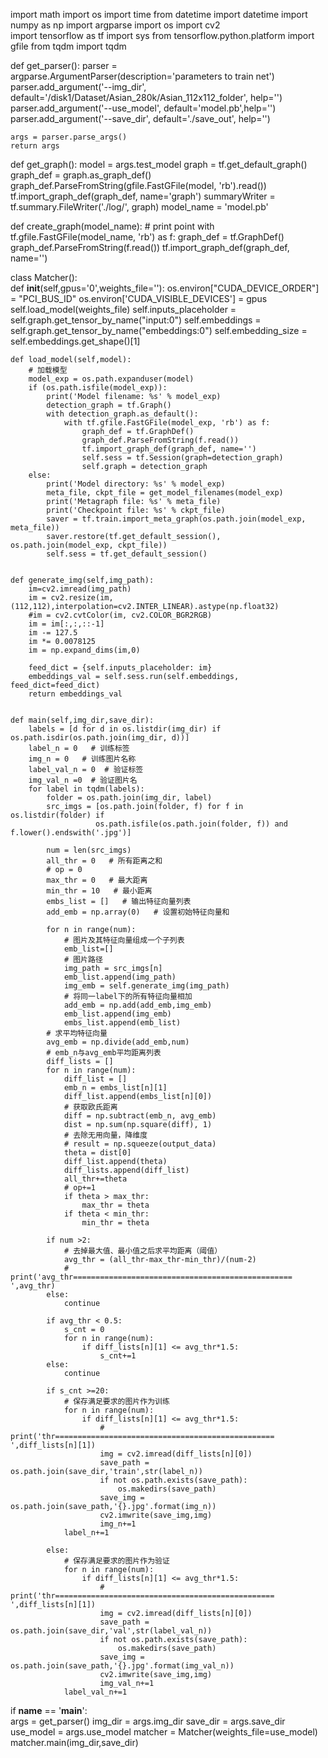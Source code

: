 import math
import os
import time
from datetime import datetime
import numpy as np
import argparse
import os
import cv2    
import tensorflow as tf 
import sys
from tensorflow.python.platform import gfile
from tqdm import tqdm
 


def get_parser():
    parser = argparse.ArgumentParser(description='parameters to train net')
    parser.add_argument('--img_dir', default='/disk1/Dataset/Asian_280k/Asian_112x112_folder', help='')
    parser.add_argument('--use_model', default='model.pb',help='') 
    parser.add_argument('--save_dir', default='./save_out', help='')    
 
    args = parser.parse_args()
    return args

def get_graph():
    model = args.test_model
    graph = tf.get_default_graph()
    graph_def = graph.as_graph_def()
    graph_def.ParseFromString(gfile.FastGFile(model, 'rb').read())
    tf.import_graph_def(graph_def, name='graph')
    summaryWriter = tf.summary.FileWriter('./log/', graph)
    model_name = 'model.pb'

    
def create_graph(model_name):
    # print point
    with tf.gfile.FastGFile(model_name, 'rb') as f:
        graph_def = tf.GraphDef()
        graph_def.ParseFromString(f.read())
        tf.import_graph_def(graph_def, name='')


class Matcher():  
    def __init__(self,gpus='0',weights_file=''):
        os.environ["CUDA_DEVICE_ORDER"] = "PCI_BUS_ID"
        os.environ['CUDA_VISIBLE_DEVICES'] = gpus
        self.load_model(weights_file)
        self.inputs_placeholder = self.graph.get_tensor_by_name("input:0")
        self.embeddings = self.graph.get_tensor_by_name("embeddings:0")
        self.embedding_size = self.embeddings.get_shape()[1]

     
    def load_model(self,model):
        # 加载模型
        model_exp = os.path.expanduser(model)
        if (os.path.isfile(model_exp)):
            print('Model filename: %s' % model_exp)
            detection_graph = tf.Graph()
            with detection_graph.as_default():
                with tf.gfile.FastGFile(model_exp, 'rb') as f:
                    graph_def = tf.GraphDef()
                    graph_def.ParseFromString(f.read())
                    tf.import_graph_def(graph_def, name='')
                    self.sess = tf.Session(graph=detection_graph)
                    self.graph = detection_graph
        else:       
            print('Model directory: %s' % model_exp)
            meta_file, ckpt_file = get_model_filenames(model_exp)
            print('Metagraph file: %s' % meta_file)
            print('Checkpoint file: %s' % ckpt_file)
            saver = tf.train.import_meta_graph(os.path.join(model_exp, meta_file))
            saver.restore(tf.get_default_session(), os.path.join(model_exp, ckpt_file))
            self.sess = tf.get_default_session()
            
            
    def generate_img(self,img_path):
        im=cv2.imread(img_path)            
        im = cv2.resize(im,(112,112),interpolation=cv2.INTER_LINEAR).astype(np.float32)
        #im = cv2.cvtColor(im, cv2.COLOR_BGR2RGB)
        im = im[:,:,::-1]
        im -= 127.5
        im *= 0.0078125
        im = np.expand_dims(im,0)
            
        feed_dict = {self.inputs_placeholder: im}
        embeddings_val = self.sess.run(self.embeddings, feed_dict=feed_dict)
        return embeddings_val

        
    def main(self,img_dir,save_dir):
        labels = [d for d in os.listdir(img_dir) if os.path.isdir(os.path.join(img_dir, d))] 
        label_n = 0   # 训练标签
        img_n = 0   # 训练图片名称
        label_val_n = 0  # 验证标签
        img_val_n =0  # 验证图片名
        for label in tqdm(labels):            
            folder = os.path.join(img_dir, label)      
            src_imgs = [os.path.join(folder, f) for f in os.listdir(folder) if
                       os.path.isfile(os.path.join(folder, f)) and f.lower().endswith('.jpg')]

            num = len(src_imgs)
            all_thr = 0   # 所有距离之和
            # op = 0    
            max_thr = 0   # 最大距离
            min_thr = 10   # 最小距离
            embs_list = []   # 输出特征向量列表
            add_emb = np.array(0)   # 设置初始特征向量和
  
            for n in range(num):
                # 图片及其特征向量组成一个子列表
                emb_list=[]
                # 图片路径
                img_path = src_imgs[n]   
                emb_list.append(img_path)
                img_emb = self.generate_img(img_path) 
                # 将同一label下的所有特征向量相加
                add_emb = np.add(add_emb,img_emb)
                emb_list.append(img_emb)
                embs_list.append(emb_list)
            # 求平均特征向量
            avg_emb = np.divide(add_emb,num)
            # emb_n与avg_emb平均距离列表
            diff_lists = []
            for n in range(num):
                diff_list = []
                emb_n = embs_list[n][1]
                diff_list.append(embs_list[n][0])
                # 获取欧氏距离
                diff = np.subtract(emb_n, avg_emb)                
                dist = np.sum(np.square(diff), 1)
                # 去除无用向量，降维度
                # result = np.squeeze(output_data)
                theta = dist[0]
                diff_list.append(theta)
                diff_lists.append(diff_list)
                all_thr+=theta
                # op+=1
                if theta > max_thr:
                    max_thr = theta
                if theta < min_thr:
                    min_thr = theta

            if num >2:
                # 去掉最大值、最小值之后求平均距离（阈值）
                avg_thr = (all_thr-max_thr-min_thr)/(num-2)
                # print('avg_thr================================================= ',avg_thr)
            else:
                continue
                
            if avg_thr < 0.5: 
                s_cnt = 0
                for n in range(num):
                    if diff_lists[n][1] <= avg_thr*1.5:
                        s_cnt+=1
            else:
                continue
            
            if s_cnt >=20:
                # 保存满足要求的图片作为训练
                for n in range(num):
                    if diff_lists[n][1] <= avg_thr*1.5:
                        # print('thr================================================= ',diff_lists[n][1])
                        img = cv2.imread(diff_lists[n][0])                        
                        save_path = os.path.join(save_dir,'train',str(label_n))
                        if not os.path.exists(save_path):
                            os.makedirs(save_path)
                        save_img = os.path.join(save_path,'{}.jpg'.format(img_n))
                        cv2.imwrite(save_img,img)
                        img_n+=1
                label_n+=1
             
            else:
                # 保存满足要求的图片作为验证
                for n in range(num):
                    if diff_lists[n][1] <= avg_thr*1.5:
                        # print('thr================================================= ',diff_lists[n][1])
                        img = cv2.imread(diff_lists[n][0])                        
                        save_path = os.path.join(save_dir,'val',str(label_val_n))
                        if not os.path.exists(save_path):
                            os.makedirs(save_path)
                        save_img = os.path.join(save_path,'{}.jpg'.format(img_val_n))
                        cv2.imwrite(save_img,img)
                        img_val_n+=1
                label_val_n+=1       
  

  
if __name__ == '__main__':    
    args = get_parser()
    img_dir = args.img_dir
    save_dir = args.save_dir
    use_model = args.use_model
    matcher = Matcher(weights_file=use_model)  
    matcher.main(img_dir,save_dir)
    
    
    
    
    
    
    
    
    



